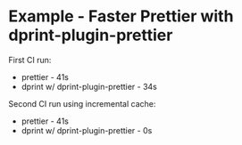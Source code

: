 # Example - Faster Prettier with dprint-plugin-prettier

First CI run:

- prettier - 41s
- dprint w/ dprint-plugin-prettier - 34s

Second CI run using incremental cache:

- prettier - 41s
- dprint w/ dprint-plugin-prettier - 0s
